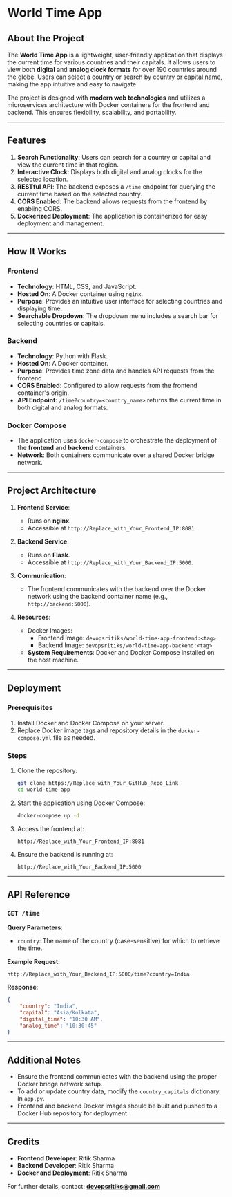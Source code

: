 # World Time App

## About the Project
The **World Time App** is a lightweight, user-friendly application that displays the current time for various countries and their capitals. It allows users to view both **digital** and **analog clock formats** for over 190 countries around the globe. Users can select a country or search by country or capital name, making the app intuitive and easy to navigate.

The project is designed with **modern web technologies** and utilizes a microservices architecture with Docker containers for the frontend and backend. This ensures flexibility, scalability, and portability.

---

## Features
1. **Search Functionality**: Users can search for a country or capital and view the current time in that region.
2. **Interactive Clock**: Displays both digital and analog clocks for the selected location.
3. **RESTful API**: The backend exposes a `/time` endpoint for querying the current time based on the selected country.
4. **CORS Enabled**: The backend allows requests from the frontend by enabling CORS.
5. **Dockerized Deployment**: The application is containerized for easy deployment and management.

---

## How It Works

### Frontend
- **Technology**: HTML, CSS, and JavaScript.
- **Hosted On**: A Docker container using `nginx`.
- **Purpose**: Provides an intuitive user interface for selecting countries and displaying time.
- **Searchable Dropdown**: The dropdown menu includes a search bar for selecting countries or capitals.

### Backend
- **Technology**: Python with Flask.
- **Hosted On**: A Docker container.
- **Purpose**: Provides time zone data and handles API requests from the frontend.
- **CORS Enabled**: Configured to allow requests from the frontend container's origin.
- **API Endpoint**: `/time?country=<country_name>` returns the current time in both digital and analog formats.

### Docker Compose
- The application uses `docker-compose` to orchestrate the deployment of the **frontend** and **backend** containers.
- **Network**: Both containers communicate over a shared Docker bridge network.

---

## Project Architecture
1. **Frontend Service**: 
   - Runs on **nginx**.
   - Accessible at `http://Replace_with_Your_Frontend_IP:8081`.

2. **Backend Service**:
   - Runs on **Flask**.
   - Accessible at `http://Replace_with_Your_Backend_IP:5000`.

3. **Communication**:
   - The frontend communicates with the backend over the Docker network using the backend container name (e.g., `http://backend:5000`).

4. **Resources**:
   - Docker Images:
     - Frontend Image: `devopsritiks/world-time-app-frontend:<tag>`
     - Backend Image: `devopsritiks/world-time-app-backend:<tag>`
   - **System Requirements**: Docker and Docker Compose installed on the host machine.

---

## Deployment

### Prerequisites
1. Install Docker and Docker Compose on your server.
2. Replace Docker image tags and repository details in the `docker-compose.yml` file as needed.

### Steps
1. Clone the repository:
   ```bash
   git clone https://Replace_with_Your_GitHub_Repo_Link
   cd world-time-app
   ```
2. Start the application using Docker Compose:
   ```bash
   docker-compose up -d
   ```
3. Access the frontend at:
   ```
   http://Replace_with_Your_Frontend_IP:8081
   ```
4. Ensure the backend is running at:
   ```
   http://Replace_with_Your_Backend_IP:5000
   ```

---

## API Reference

### `GET /time`
**Query Parameters**:
- `country`: The name of the country (case-sensitive) for which to retrieve the time.

**Example Request**:
```
http://Replace_with_Your_Backend_IP:5000/time?country=India
```

**Response**:
```json
{
    "country": "India",
    "capital": "Asia/Kolkata",
    "digital_time": "10:30 AM",
    "analog_time": "10:30:45"
}
```

---

## Additional Notes
- Ensure the frontend communicates with the backend using the proper Docker bridge network setup.
- To add or update country data, modify the `country_capitals` dictionary in `app.py`.
- Frontend and backend Docker images should be built and pushed to a Docker Hub repository for deployment.

---

## Credits
- **Frontend Developer**: Ritik Sharma
- **Backend Developer**: Ritik Sharma
- **Docker and Deployment**: Ritik Sharma

For further details, contact: **devopsritiks@gmail.com**
